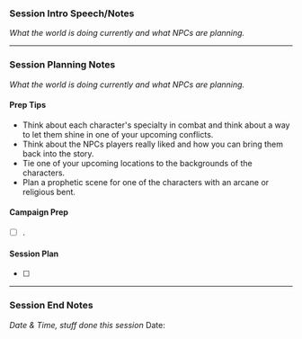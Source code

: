 ### Session Intro Speech/Notes 
*What the world is doing currently and what NPCs are planning.*


---
### Session Planning Notes
*What the world is doing currently and what NPCs are planning.* 
#### Prep Tips
- Think about each character's specialty in combat and think about a way to let them shine in one of your upcoming conflicts.
- Think about the NPCs players really liked and how you can bring them back into the story.
- Tie one of your upcoming locations to the backgrounds of the characters.
- Plan a prophetic scene for one of the characters with an arcane or religious bent.
#### Campaign Prep 
- [ ] .
#### Session Plan 
- [ ] 
---
### Session End Notes
*Date & Time, stuff done this session*
Date:  
